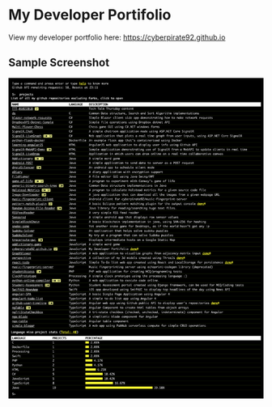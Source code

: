 # My Developer Portifolio
View my developer portfolio here: https://cyberpirate92.github.io

## Sample Screenshot 
![](./screenshot.png)